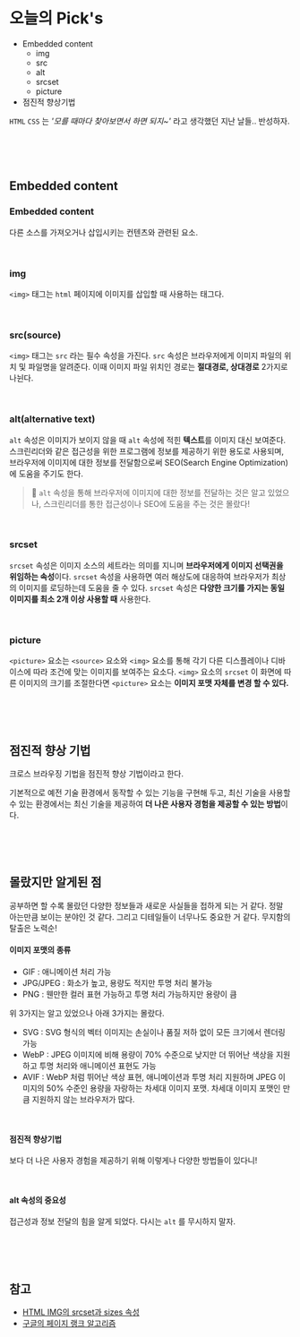 # 오늘의 Pick's

- Embedded content
  - img
  - src
  - alt
  - srcset
  - picture
    <br>
- 점진적 향상기법

`HTML` `CSS` 는 _'모를 때마다 찾아보면서 하면 되지~'_ 라고 생각했던 지난 날들.. 반성하자.

<br><br><br>

## Embedded content

### Embedded content

다른 소스를 가져오거나 삽입시키는 컨텐츠와 관련된 요소.

<br>

### img

`<img>` 태그는 `html` 페이지에 이미지를 삽입할 때 사용하는 태그다.

<br>

### src(source)

`<img>` 태그는 `src` 라는 필수 속성을 가진다. `src` 속성은 브라우저에게 이미지 파일의 위치 및 파일명을 알려준다. 이때 이미지 파일 위치인 경로는 **절대경로, 상대경로** 2가지로 나뉜다.

<br>

### alt(alternative text)

`alt` 속성은 이미지가 보이지 않을 때 `alt` 속성에 적힌 **텍스트**를 이미지 대신 보여준다.
스크린리더와 같은 접근성을 위한 프로그램에 정보를 제공하기 위한 용도로 사용되며, 브라우저에 이미지에 대한 정보를 전달함으로써 SEO(Search Engine Optimization)에 도움을 주기도 한다.

> 💭
> `alt` 속성을 통해 브라우저에 이미지에 대한 정보를 전달하는 것은 알고 있었으나, 스크린리더를 통한 접근성이나 SEO에 도움을 주는 것은 몰랐다!

<br>

### srcset

`srcset` 속성은 이미지 소스의 세트라는 의미를 지니며 **브라우저에게 이미지 선택권을 위임하는 속성**이다.
`srcset` 속성을 사용하면 여러 해상도에 대응하여 브라우저가 최상의 이미지를 로딩하는데 도움을 줄 수 있다. `srcset` 속성은 **다양한 크기를 가지는 동일 이미지를 최소 2개 이상 사용할 때** 사용한다.

<br>

### picture

`<picture>` 요소는 `<source>` 요소와 `<img>` 요소를 통해 각기 다른 디스플레이나 디바이스에 따라 조건에 맞는 이미지를 보여주는 요소다. `<img>` 요소의 `srcset` 이 화면에 따른 이미지의 크기를 조절한다면 `<picture>` 요소는 **이미지 포맷 자체를 변경 할 수 있다.**

<br><br><br>

## 점진적 향상 기법

크로스 브라우징 기법을 점진적 향상 기법이라고 한다.

기본적으로 예전 기술 환경에서 동작할 수 있는 기능을 구현해 두고, 최신 기술을 사용할 수 있는 환경에서는 최신 기술을 제공하여 **더 나은 사용자 경험을 제공할 수 있는 방법**이다.

<br><br><br>

## 몰랐지만 알게된 점

공부하면 할 수록 몰랐던 다양한 정보들과 새로운 사실들을 접하게 되는 거 같다.
정말 아는만큼 보이는 분야인 것 같다. 그리고 디테일들이 너무나도 중요한 거 같다. 무지함의 탈출은 노력순!

#### 이미지 포맷의 종류

- GIF : 애니메이션 처리 가능
- JPG/JPEG : 화소가 높고, 용량도 적지만 투명 처리 불가능
- PNG : 웬만한 컬러 표현 가능하고 투명 처리 가능하지만 용량이 큼

위 3가지는 알고 있었으나 아래 3가지는 몰랐다.

- SVG : SVG 형식의 벡터 이미지는 손실이나 품질 저하 없이 모든 크기에서 렌더링 가능
- WebP : JPEG 이미지에 비해 용량이 70% 수준으로 낮지만 더 뛰어난 색상을 지원하고 투명 처리와 애니메이션 표현도 가능
- AVIF : WebP 처럼 뛰어난 색상 표현, 애니메이션과 투명 처리 지원하며 JPEG 이미지의 50% 수준인 용량을 자랑하는 차세대 이미지 포맷. 차세대 이미지 포맷인 만큼 지원하지 않는 브라우저가 많다.

<br>

#### 점진적 향상기법

보다 더 나은 사용자 경험을 제공하기 위해 이렇게나 다양한 방법들이 있다니!

<br>

#### alt 속성의 중요성

접근성과 정보 전달의 힘을 알게 되었다. 다시는 `alt` 를 무시하지 말자.

<br><br><br>

## 참고

- [HTML IMG의 srcset과 sizes 속성](https://heropy.blog/2019/06/16/html-img-srcset-and-sizes/)
- [구글의 페이지 랭크 알고리즘](https://sungmooncho.com/2012/08/26/pagerank/)
